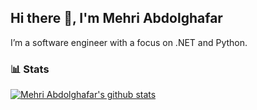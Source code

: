 ## Hi there 👋, I'm Mehri Abdolghafar

I’m a software engineer with a focus on .NET and Python. 

### 📊 Stats
[![Mehri Abdolghafar's github stats](https://github-readme-stats.vercel.app/api?username=mehrighafar&show_icons=true&theme=radical)](https://github.com/mehrighafar)

<!--
**mehrighafar/mehrighafar** is a ✨ _special_ ✨ repository because its `README.md` (this file) appears on your GitHub profile.

Here are some ideas to get you started:

- 🔭 I’m currently working on ...
- 🌱 I’m currently learning ...
- 👯 I’m looking to collaborate on ...
- 🤔 I’m looking for help with ...
- 💬 Ask me about ...
- 📫 How to reach me: ...
- 😄 Pronouns: ...
- ⚡ Fun fact: ...
-->
